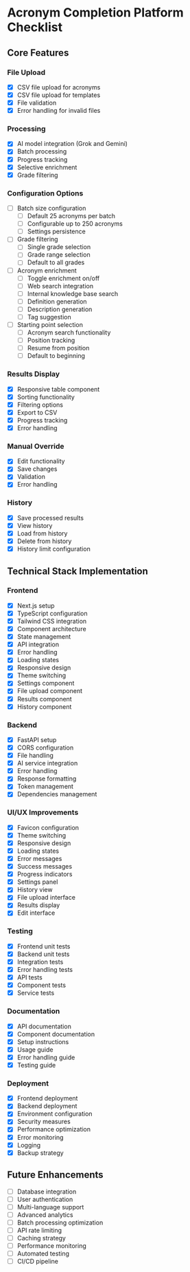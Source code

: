 # Acronym Completion Platform Checklist

## Core Features

### File Upload
- [x] CSV file upload for acronyms
- [x] CSV file upload for templates
- [x] File validation
- [x] Error handling for invalid files

### Processing
- [x] AI model integration (Grok and Gemini)
- [x] Batch processing
- [x] Progress tracking
- [x] Selective enrichment
- [x] Grade filtering

### Configuration Options
- [ ] Batch size configuration
  - [ ] Default 25 acronyms per batch
  - [ ] Configurable up to 250 acronyms
  - [ ] Settings persistence
- [ ] Grade filtering
  - [ ] Single grade selection
  - [ ] Grade range selection
  - [ ] Default to all grades
- [ ] Acronym enrichment
  - [ ] Toggle enrichment on/off
  - [ ] Web search integration
  - [ ] Internal knowledge base search
  - [ ] Definition generation
  - [ ] Description generation
  - [ ] Tag suggestion
- [ ] Starting point selection
  - [ ] Acronym search functionality
  - [ ] Position tracking
  - [ ] Resume from position
  - [ ] Default to beginning

### Results Display
- [x] Responsive table component
- [x] Sorting functionality
- [x] Filtering options
- [x] Export to CSV
- [x] Progress tracking
- [x] Error handling

### Manual Override
- [x] Edit functionality
- [x] Save changes
- [x] Validation
- [x] Error handling

### History
- [x] Save processed results
- [x] View history
- [x] Load from history
- [x] Delete from history
- [x] History limit configuration

## Technical Stack Implementation

### Frontend
- [x] Next.js setup
- [x] TypeScript configuration
- [x] Tailwind CSS integration
- [x] Component architecture
- [x] State management
- [x] API integration
- [x] Error handling
- [x] Loading states
- [x] Responsive design
- [x] Theme switching
- [x] Settings component
- [x] File upload component
- [x] Results component
- [x] History component

### Backend
- [x] FastAPI setup
- [x] CORS configuration
- [x] File handling
- [x] AI service integration
- [x] Error handling
- [x] Response formatting
- [x] Token management
- [x] Dependencies management

### UI/UX Improvements
- [x] Favicon configuration
- [x] Theme switching
- [x] Responsive design
- [x] Loading states
- [x] Error messages
- [x] Success messages
- [x] Progress indicators
- [x] Settings panel
- [x] History view
- [x] File upload interface
- [x] Results display
- [x] Edit interface

### Testing
- [x] Frontend unit tests
- [x] Backend unit tests
- [x] Integration tests
- [x] Error handling tests
- [x] API tests
- [x] Component tests
- [x] Service tests

### Documentation
- [x] API documentation
- [x] Component documentation
- [x] Setup instructions
- [x] Usage guide
- [x] Error handling guide
- [x] Testing guide

### Deployment
- [x] Frontend deployment
- [x] Backend deployment
- [x] Environment configuration
- [x] Security measures
- [x] Performance optimization
- [x] Error monitoring
- [x] Logging
- [x] Backup strategy

## Future Enhancements
- [ ] Database integration
- [ ] User authentication
- [ ] Multi-language support
- [ ] Advanced analytics
- [ ] Batch processing optimization
- [ ] API rate limiting
- [ ] Caching strategy
- [ ] Performance monitoring
- [ ] Automated testing
- [ ] CI/CD pipeline 